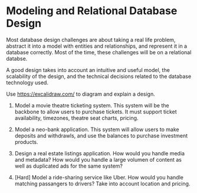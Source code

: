 # Modeling and Relational Database Design

Most database design challenges are about taking a real life problem, abstract it into a model with entities and relationships, and represent it in a database correctly. Most of the time, these challenges will be on a relational databse.

A good design takes into account an intuitive and useful model, the scalability of the design, and the technical decisions related to the database technology used.

Use https://excalidraw.com/ to diagram and explain a design.

1. Model a movie theatre ticketing system. This system will be the backbone to allow users to purchase tickets. It must support ticket availability, timezones, theatre seat charts, pricing. 

2. Model a neo-bank application. This system will allow users to make deposits and withdrawls, and use the balances to purchase investment products. 

3. Design a real estate listings application. How would you handle media and metadata? How would you handle a large volumen of content as well as duplicated ads for the same system? 

4. [Hard] Model a ride-sharing service like Uber. How would you handle matching passangers to drivers? Take into account location and pricing.
